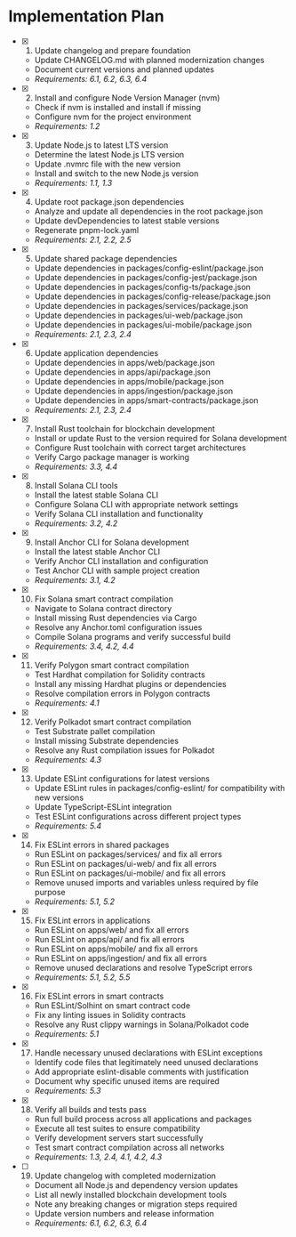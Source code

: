 # Implementation Plan

- [x] 1. Update changelog and prepare foundation
  - Update CHANGELOG.md with planned modernization changes
  - Document current versions and planned updates
  - _Requirements: 6.1, 6.2, 6.3, 6.4_

- [x] 2. Install and configure Node Version Manager (nvm)
  - Check if nvm is installed and install if missing
  - Configure nvm for the project environment
  - _Requirements: 1.2_

- [x] 3. Update Node.js to latest LTS version
  - Determine the latest Node.js LTS version
  - Update .nvmrc file with the new version
  - Install and switch to the new Node.js version
  - _Requirements: 1.1, 1.3_

- [x] 4. Update root package.json dependencies
  - Analyze and update all dependencies in the root package.json
  - Update devDependencies to latest stable versions
  - Regenerate pnpm-lock.yaml
  - _Requirements: 2.1, 2.2, 2.5_

- [x] 5. Update shared package dependencies
  - Update dependencies in packages/config-eslint/package.json
  - Update dependencies in packages/config-jest/package.json
  - Update dependencies in packages/config-ts/package.json
  - Update dependencies in packages/config-release/package.json
  - Update dependencies in packages/services/package.json
  - Update dependencies in packages/ui-web/package.json
  - Update dependencies in packages/ui-mobile/package.json
  - _Requirements: 2.1, 2.3, 2.4_

- [x] 6. Update application dependencies
  - Update dependencies in apps/web/package.json
  - Update dependencies in apps/api/package.json
  - Update dependencies in apps/mobile/package.json
  - Update dependencies in apps/ingestion/package.json
  - Update dependencies in apps/smart-contracts/package.json
  - _Requirements: 2.1, 2.3, 2.4_

- [x] 7. Install Rust toolchain for blockchain development
  - Install or update Rust to the version required for Solana development
  - Configure Rust toolchain with correct target architectures
  - Verify Cargo package manager is working
  - _Requirements: 3.3, 4.4_

- [x] 8. Install Solana CLI tools
  - Install the latest stable Solana CLI
  - Configure Solana CLI with appropriate network settings
  - Verify Solana CLI installation and functionality
  - _Requirements: 3.2, 4.2_

- [x] 9. Install Anchor CLI for Solana development
  - Install the latest stable Anchor CLI
  - Verify Anchor CLI installation and configuration
  - Test Anchor CLI with sample project creation
  - _Requirements: 3.1, 4.2_

- [x] 10. Fix Solana smart contract compilation
  - Navigate to Solana contract directory
  - Install missing Rust dependencies via Cargo
  - Resolve any Anchor.toml configuration issues
  - Compile Solana programs and verify successful build
  - _Requirements: 3.4, 4.2, 4.4_

- [x] 11. Verify Polygon smart contract compilation
  - Test Hardhat compilation for Solidity contracts
  - Install any missing Hardhat plugins or dependencies
  - Resolve compilation errors in Polygon contracts
  - _Requirements: 4.1_

- [x] 12. Verify Polkadot smart contract compilation
  - Test Substrate pallet compilation
  - Install missing Substrate dependencies
  - Resolve any Rust compilation issues for Polkadot
  - _Requirements: 4.3_

- [x] 13. Update ESLint configurations for latest versions
  - Update ESLint rules in packages/config-eslint/ for compatibility with new versions
  - Update TypeScript-ESLint integration
  - Test ESLint configurations across different project types
  - _Requirements: 5.4_

- [x] 14. Fix ESLint errors in shared packages
  - Run ESLint on packages/services/ and fix all errors
  - Run ESLint on packages/ui-web/ and fix all errors
  - Run ESLint on packages/ui-mobile/ and fix all errors
  - Remove unused imports and variables unless required by file purpose
  - _Requirements: 5.1, 5.2_

- [x] 15. Fix ESLint errors in applications
  - Run ESLint on apps/web/ and fix all errors
  - Run ESLint on apps/api/ and fix all errors
  - Run ESLint on apps/mobile/ and fix all errors
  - Run ESLint on apps/ingestion/ and fix all errors
  - Remove unused declarations and resolve TypeScript errors
  - _Requirements: 5.1, 5.2, 5.5_

- [x] 16. Fix ESLint errors in smart contracts
  - Run ESLint/Solhint on smart contract code
  - Fix any linting issues in Solidity contracts
  - Resolve any Rust clippy warnings in Solana/Polkadot code
  - _Requirements: 5.1_

- [x] 17. Handle necessary unused declarations with ESLint exceptions
  - Identify code files that legitimately need unused declarations
  - Add appropriate eslint-disable comments with justification
  - Document why specific unused items are required
  - _Requirements: 5.3_

- [x] 18. Verify all builds and tests pass
  - Run full build process across all applications and packages
  - Execute all test suites to ensure compatibility
  - Verify development servers start successfully
  - Test smart contract compilation across all networks
  - _Requirements: 1.3, 2.4, 4.1, 4.2, 4.3_

- [ ] 19. Update changelog with completed modernization
  - Document all Node.js and dependency version updates
  - List all newly installed blockchain development tools
  - Note any breaking changes or migration steps required
  - Update version numbers and release information
  - _Requirements: 6.1, 6.2, 6.3, 6.4_
